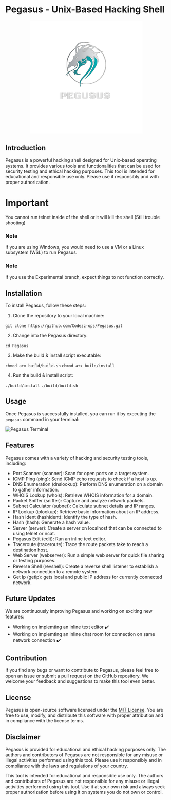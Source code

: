 # Pegasus - Unix-Based Hacking Shell

<p align="center">
    <img src="images/pegasus.png" alt="pegasus logo">
</p>

## Introduction

Pegasus is a powerful hacking shell designed for Unix-based operating systems. It provides various tools and functionalities that can be used for security testing and ethical hacking purposes. This tool is intended for educational and responsible use only. Please use it responsibly and with proper authorization.

# Important 

You cannot run telnet inside of the shell or it will kill the shell (Still trouble shooting)

### Note

If you are using Windows, you would need to use a VM or a Linux subsystem (WSL) to run Pegasus.


### Note 

If you use the Experimental branch, expect things to not function correctly.

## Installation

To install Pegasus, follow these steps:

1. Clone the repository to your local machine:

`git clone https://github.com/Codezz-ops/Pegasus.git`

2. Change into the Pegasus directory:

`cd Pegasus`

3. Make the build & install script executable:

`chmod a+x build/build.sh`
`chmod a+x build/install`

4. Run the build & install script:

`./build/install`
`./build/build.sh`

## Usage

Once Pegasus is successfully installed, you can run it by executing the `pegasus` command in your terminal:

![Pegasus Terminal](https://github.com/Codezz-ops/Pegasus/assets/112660193/32d2fd19-b35d-469c-935c-34eb8f28d95c)

## Features

Pegasus comes with a variety of hacking and security testing tools, including:

- Port Scanner (scanner): Scan for open ports on a target system.
- ICMP Ping (ping): Send ICMP echo requests to check if a host is up.
- DNS Enumeration (dnslookup): Perform DNS enumeration on a domain to gather information.
- WHOIS Lookup (whois): Retrieve WHOIS information for a domain.
- Packet Sniffer (sniffer): Capture and analyze network packets.
- Subnet Calculator (subnet): Calculate subnet details and IP ranges.
- IP Lookup (iplookup): Retrieve basic information about an IP address.
- Hash Ident (hashident): Identify the type of hash.
- Hash (hash): Generate a hash value.
- Server (server): Create a server on localhost that can be connected to using telnet or ncat.
- Pegasus Edit (edit): Run an inline text editor.
- Traceroute (traceroute): Trace the route packets take to reach a destination host.
- Web Server (webserver): Run a simple web server for quick file sharing or testing purposes.
- Reverse Shell (revshell): Create a reverse shell listener to establish a network connection to a remote system.
- Get Ip (getip): gets local and public IP address for currently connected network.

## Future Updates

We are continuously improving Pegasus and working on exciting new features:

- Working on implemting an inline text editor :heavy_check_mark:
- Working on implemting an inline chat room for connection on same network connection :heavy_check_mark:

## Contribution

If you find any bugs or want to contribute to Pegasus, please feel free to open an issue or submit a pull request on the GitHub repository. We welcome your feedback and suggestions to make this tool even better.

## License

Pegasus is open-source software licensed under the [MIT License](https://github.com/codezz-ops/pegasus/blob/main/LICENSE). You are free to use, modify, and distribute this software with proper attribution and in compliance with the license terms.

## Disclaimer

Pegasus is provided for educational and ethical hacking purposes only. The authors and contributors of Pegasus are not responsible for any misuse or illegal activities performed using this tool. Please use it responsibly and in compliance with the laws and regulations of your country.

This tool is intended for educational and responsible use only. The authors and contributors of Pegasus are not responsible for any misuse or illegal activities performed using this tool. Use it at your own risk and always seek proper authorization before using it on systems you do not own or control.
